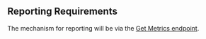 ## Reporting Requirements



The mechanism for reporting will be via the [Get Metrics endpoint](#cdr-admin-api_get-metrics).
